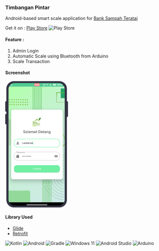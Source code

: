 ### Timbangan Pintar
Android-based smart scale application for [Bank Sampah Teratai](https://bstpinanggriya.com)

Get it on : [Play Store](https://play.google.com/store/apps/details?id=com.banksampahteratai)
![Play Store](https://img.shields.io/badge/Google_Play-414141?style=for-the-badge&logo=google-play&logoColor=white)

#### Feature :
1. Admin Login
2. Automatic Scale using Bluetooth from Arduino
3. Scale Transaction

#### Screenshot
<img src="/assets/Phone.png" width="200">

#### Library Used
* [Glide](https://github.com/bumptech/glide)
* [Retrofit](https://square.github.io/retrofit/)

![Kotlin](https://img.shields.io/badge/kotlin-%237F52FF.svg?style=for-the-badge&logo=kotlin&logoColor=white) ![Android](https://img.shields.io/badge/Android-3DDC84?style=for-the-badge&logo=android&logoColor=white) ![Gradle](https://img.shields.io/badge/Gradle-02303A.svg?style=for-the-badge&logo=Gradle&logoColor=white) ![Windows 11](https://img.shields.io/badge/Windows%2011-%230079d5.svg?style=for-the-badge&logo=Windows%2011&logoColor=white) ![Android Studio](https://img.shields.io/badge/Android%20Studio-3DDC84.svg?style=for-the-badge&logo=android-studio&logoColor=white) ![Arduino](https://img.shields.io/badge/-Arduino-00979D?style=for-the-badge&logo=Arduino&logoColor=white) 